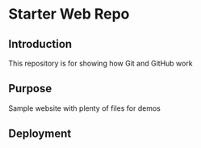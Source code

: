 # Starter Web Repo

## Introduction

This repository is for showing how Git and GitHub work

## Purpose

Sample website with plenty of files for demos

## Deployment